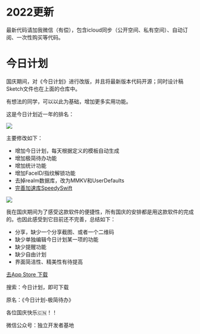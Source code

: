 # 2022更新
最新代码请加我微信（有偿），包含icloud同步（公开空间、私有空间）、自动订阅、一次性购买等代码。

# 今日计划

国庆期间，对《今日计划》进行改版，并且将最新版本代码开源；同时设计稿Sketch文件也在上面的仓库中。

有想法的同学，可以以此为基础，增加更多实用功能。

这是今日计划近一年的排名：

![](https://files.mdnice.com/user/9022/b919104b-8268-4d4f-8913-7be19dd1b2c3.png)

主要修改如下：
- 增加今日计划，每天根据定义的模板自动生成
- 增加极简待办功能
- 增加统计功能
- 增加FaceID/指纹解锁功能
- 去掉realm数据库，改为MMKV和UserDefaults
- [完善加速库SpeedySwift](https://github.com/Tliens/SpeedySwift)

![](https://files.mdnice.com/user/9022/fea923d7-eeda-4153-98da-4d3708e0ba7f.png)

我在国庆期间为了感受这款软件的便捷性，所有国庆的安排都是用这款软件的完成的​。也因此感受到它​目前还不完善，总结如下：

- 分享，缺少一个分享截图、或者一个二维码
- 缺少单独编辑今日计划某一项的功能
- 缺少提醒功能
- 缺少自由计划
- 界面简洁性、精美性有待提高

[去App Store 下载](https://apps.apple.com/cn/app/id1505020317)

搜索：今日计划，即可下载

原名：《今日计划-极简待办》

各位国庆快乐🇨🇳！！

微信公众号：独立开发者基地
